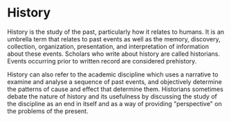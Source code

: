 # History
History is the study of the past, particularly how it relates to humans. It is an umbrella term that relates to past events as well as the memory, discovery, collection, organization, presentation, and interpretation of information about these events. Scholars who write about history are called historians. Events occurring prior to written record are considered prehistory.

History can also refer to the academic discipline which uses a narrative to examine and analyse a sequence of past events, and objectively determine the patterns of cause and effect that determine them. Historians sometimes debate the nature of history and its usefulness by discussing the study of the discipline as an end in itself and as a way of providing "perspective" on the problems of the present.

